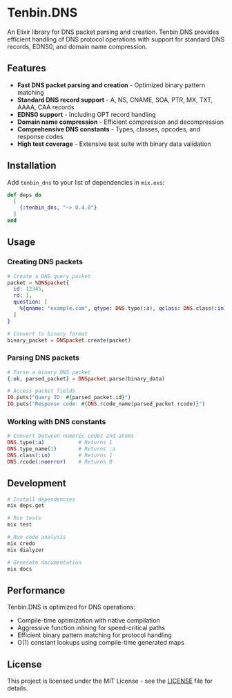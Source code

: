 # Tenbin.DNS

An Elixir library for DNS packet parsing and creation. Tenbin.DNS provides efficient handling of DNS protocol operations with support for standard DNS records, EDNS0, and domain name compression.

## Features

- **Fast DNS packet parsing and creation** - Optimized binary pattern matching
- **Standard DNS record support** - A, NS, CNAME, SOA, PTR, MX, TXT, AAAA, CAA records
- **EDNS0 support** - Including OPT record handling
- **Domain name compression** - Efficient compression and decompression
- **Comprehensive DNS constants** - Types, classes, opcodes, and response codes
- **High test coverage** - Extensive test suite with binary data validation

## Installation

Add `tenbin_dns` to your list of dependencies in `mix.exs`:

```elixir
def deps do
  [
    {:tenbin_dns, "~> 0.4.0"}
  ]
end
```

## Usage

### Creating DNS packets

```elixir
# Create a DNS query packet
packet = %DNSpacket{
  id: 12345,
  rd: 1,
  question: [
    %{qname: "example.com", qtype: DNS.type(:a), qclass: DNS.class(:in)}
  ]
}

# Convert to binary format
binary_packet = DNSpacket.create(packet)
```

### Parsing DNS packets

```elixir
# Parse a binary DNS packet
{:ok, parsed_packet} = DNSpacket.parse(binary_data)

# Access packet fields
IO.puts("Query ID: #{parsed_packet.id}")
IO.puts("Response code: #{DNS.rcode_name(parsed_packet.rcode)}")
```

### Working with DNS constants

```elixir
# Convert between numeric codes and atoms
DNS.type(:a)           # Returns 1
DNS.type_name(1)       # Returns :a
DNS.class(:in)         # Returns 1
DNS.rcode(:noerror)    # Returns 0
```

## Development

```bash
# Install dependencies
mix deps.get

# Run tests
mix test

# Run code analysis
mix credo
mix dialyzer

# Generate documentation
mix docs
```

## Performance

Tenbin.DNS is optimized for DNS operations:
- Compile-time optimization with native compilation
- Aggressive function inlining for speed-critical paths
- Efficient binary pattern matching for protocol handling
- O(1) constant lookups using compile-time generated maps

## License

This project is licensed under the MIT License - see the [LICENSE](LICENSE) file for details.

